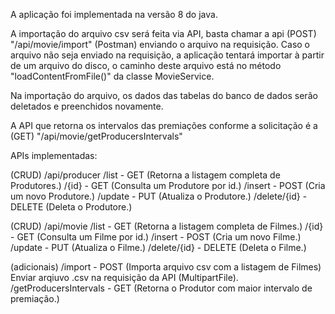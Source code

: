 A aplicação foi implementada na versão 8 do java.

A importação do arquivo csv será feita via API, basta chamar a api (POST) "/api/movie/import" (Postman) enviando o arquivo na requisição.
Caso o arquivo não seja enviado na requisição, a aplicação tentará importar à partir de  um arquivo do disco, 
o caminho deste arquivo está no método "loadContentFromFile()" da classe MovieService.

Na importação do arquivo, os dados das tabelas do banco de dados serão deletados e preenchidos novamente.

A API que retorna os intervalos das premiações conforme a solicitação é a (GET) "/api/movie/getProducersIntervals"

APIs implementadas:

(CRUD)
/api/producer
    /list - GET (Retorna a listagem completa de Produtores.)
    /{id} - GET (Consulta um Produtore por id.)
    /insert - POST (Cria um novo Produtore.)
    /update - PUT (Atualiza o Produtore.)
    /delete/{id} - DELETE (Deleta o Produtore.)

(CRUD)
/api/movie
    /list - GET (Retorna a listagem completa de Filmes.)
    /{id} - GET (Consulta um Filme por id.)
    /insert - POST (Cria um novo Filme.)
    /update - PUT (Atualiza o Filme.)
    /delete/{id} - DELETE (Deleta o Filme.)

(adicionais)
    /import - POST (Importa arquivo csv com a listagem de Filmes)
        Enviar arqiuvo .csv na requisição da API (MultipartFile).
    /getProducersIntervals - GET (Retorna o Produtor com maior intervalo de premiação.)
    
